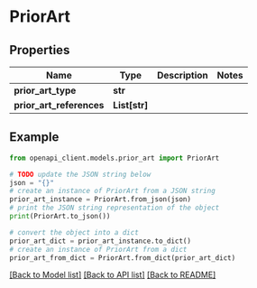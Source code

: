 # PriorArt


## Properties

Name | Type | Description | Notes
------------ | ------------- | ------------- | -------------
**prior_art_type** | **str** |  | 
**prior_art_references** | **List[str]** |  | 

## Example

```python
from openapi_client.models.prior_art import PriorArt

# TODO update the JSON string below
json = "{}"
# create an instance of PriorArt from a JSON string
prior_art_instance = PriorArt.from_json(json)
# print the JSON string representation of the object
print(PriorArt.to_json())

# convert the object into a dict
prior_art_dict = prior_art_instance.to_dict()
# create an instance of PriorArt from a dict
prior_art_from_dict = PriorArt.from_dict(prior_art_dict)
```
[[Back to Model list]](../README.md#documentation-for-models) [[Back to API list]](../README.md#documentation-for-api-endpoints) [[Back to README]](../README.md)


